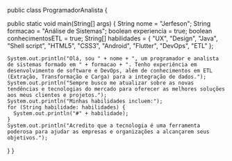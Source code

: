 public class ProgramadorAnalista {

  public static void main(String[] args) {
    String nome = "Jerfeson";
    String formacao = "Análise de Sistemas";
    boolean experiencia = true;
    boolean conhecimentosETL = true;
    String[] habilidades = {
      "UX",
      "Design",
      "Java",
      "Shell script",
      "HTML5",
      "CSS3",
      "Android",
      "Flutter",
      "DevOps",
      "ETL"
    };

    System.out.println("Olá, sou " + nome + ", um programador e analista de sistemas formado em " + formacao + ". Tenho experiência em desenvolvimento de software e DevOps, além de conhecimentos em ETL (Extração, Transformação e Carga) para a integração de dados.");
    System.out.println("Sempre busco me atualizar sobre as novas tendências e tecnologias do mercado para oferecer as melhores soluções aos meus clientes e projetos.");
    System.out.println("Minhas habilidades incluem:");
    for (String habilidade: habilidades) {
      System.out.println("#" + habilidade);
    }
    System.out.println("Acredito que a tecnologia é uma ferramenta poderosa para ajudar as empresas e organizações a alcançarem seus objetivos.");
  }
}
